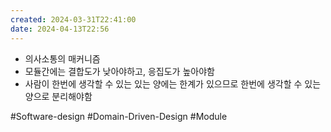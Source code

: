 ```yaml
---
created: 2024-03-31T22:41:00
date: 2024-04-13T22:56
---
```

- 의사소통의 매커니즘
- 모듈간에는 결합도가 낮아야하고, 응집도가 높아야함
- 사람이 한번에 생각할 수 있는 있는 양에는 한계가 있으므로 한번에 생각할 수 있는 양으로 분리해야함

#Software-design 
#Domain-Driven-Design 
#Module